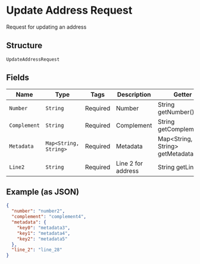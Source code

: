 
# Update Address Request

Request for updating an address

## Structure

`UpdateAddressRequest`

## Fields

| Name | Type | Tags | Description | Getter | Setter |
|  --- | --- | --- | --- | --- | --- |
| `Number` | `String` | Required | Number | String getNumber() | setNumber(String number) |
| `Complement` | `String` | Required | Complement | String getComplement() | setComplement(String complement) |
| `Metadata` | `Map<String, String>` | Required | Metadata | Map<String, String> getMetadata() | setMetadata(Map<String, String> metadata) |
| `Line2` | `String` | Required | Line 2 for address | String getLine2() | setLine2(String line2) |

## Example (as JSON)

```json
{
  "number": "number2",
  "complement": "complement4",
  "metadata": {
    "key0": "metadata3",
    "key1": "metadata4",
    "key2": "metadata5"
  },
  "line_2": "line_28"
}
```

